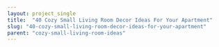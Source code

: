 ```yaml
---
layout: project_single
title:  "40 Cozy Small Living Room Decor Ideas For Your Apartment"
slug: "40-cozy-small-living-room-decor-ideas-for-your-apartment"
parent: "cozy-small-living-room-ideas"
---
```

 